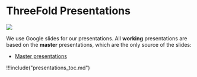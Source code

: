 # ThreeFold Presentations

![](https://images.unsplash.com/photo-1491551723038-2bfef78992a9?ixlib=rb-0.3.5&ixid=eyJhcHBfaWQiOjEyMDd9&s=fe95c0d1c45c72eb4425a188b2d51b06&auto=format&fit=crop&w=1650&q=80)

We use Google slides for our presentations.
All **working** presentations are based on the **master** presentations, which are the only source of the slides:

- [Master presentations](https://drive.google.com/drive/u/1/folders/1qg8kSAAhc_kHbb1GYwZb_9Tbgm06zgSv)

!!!include("presentations_toc.md")
